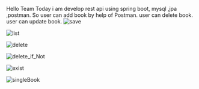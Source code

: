 Hello Team Today i am develop rest api using spring boot, mysql ,jpa ,postman.
So user can add book by help of Postman.
user can delete book.
user can update book.
![save](https://github.com/JavaDevKKT/REST-API-spring-mysql/assets/147974177/4fd90b5f-8978-45f4-9cc8-4ca31fd3b3ec)

![list](https://github.com/JavaDevKKT/REST-API-spring-mysql/assets/147974177/2774132b-94ae-4663-bf06-1177b067456b)

![delete](https://github.com/JavaDevKKT/REST-API-spring-mysql/assets/147974177/bd695b4d-ae81-40f5-888d-50ef3f79a0a7)

![delete_if_Not](https://github.com/JavaDevKKT/REST-API-spring-mysql/assets/147974177/391259ea-0b21-4470-91e0-8b802c1d94e0)

![exist](https://github.com/JavaDevKKT/REST-API-spring-mysql/assets/147974177/5d5874cc-af33-4dac-8540-1c0505878eeb)

![singleBook](https://github.com/JavaDevKKT/REST-API-spring-mysql/assets/147974177/2c7dedea-f8e9-4d71-9aba-e50182932325)
